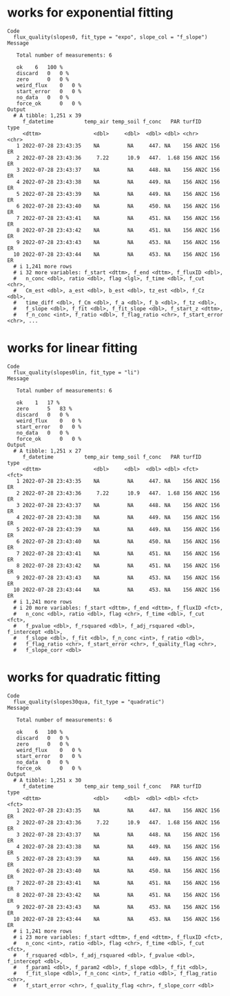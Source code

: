 # works for exponential fitting

    Code
      flux_quality(slopes0, fit_type = "expo", slope_col = "f_slope")
    Message
      
       Total number of measurements: 6
      
       ok 	 6 	 100 %
       discard 	 0 	 0 %
       zero 	 0 	 0 %
       weird_flux 	 0 	 0 %
       start_error 	 0 	 0 %
       no_data 	 0 	 0 %
       force_ok 	 0 	 0 %
    Output
      # A tibble: 1,251 x 39
         f_datetime          temp_air temp_soil f_conc   PAR turfID       type 
         <dttm>                 <dbl>     <dbl>  <dbl> <dbl> <chr>        <chr>
       1 2022-07-28 23:43:35    NA         NA     447. NA    156 AN2C 156 ER   
       2 2022-07-28 23:43:36     7.22      10.9   447.  1.68 156 AN2C 156 ER   
       3 2022-07-28 23:43:37    NA         NA     448. NA    156 AN2C 156 ER   
       4 2022-07-28 23:43:38    NA         NA     449. NA    156 AN2C 156 ER   
       5 2022-07-28 23:43:39    NA         NA     449. NA    156 AN2C 156 ER   
       6 2022-07-28 23:43:40    NA         NA     450. NA    156 AN2C 156 ER   
       7 2022-07-28 23:43:41    NA         NA     451. NA    156 AN2C 156 ER   
       8 2022-07-28 23:43:42    NA         NA     451. NA    156 AN2C 156 ER   
       9 2022-07-28 23:43:43    NA         NA     453. NA    156 AN2C 156 ER   
      10 2022-07-28 23:43:44    NA         NA     453. NA    156 AN2C 156 ER   
      # i 1,241 more rows
      # i 32 more variables: f_start <dttm>, f_end <dttm>, f_fluxID <dbl>,
      #   n_conc <dbl>, ratio <dbl>, flag <lgl>, f_time <dbl>, f_cut <chr>,
      #   Cm_est <dbl>, a_est <dbl>, b_est <dbl>, tz_est <dbl>, f_Cz <dbl>,
      #   time_diff <dbl>, f_Cm <dbl>, f_a <dbl>, f_b <dbl>, f_tz <dbl>,
      #   f_slope <dbl>, f_fit <dbl>, f_fit_slope <dbl>, f_start_z <dttm>,
      #   f_n_conc <int>, f_ratio <dbl>, f_flag_ratio <chr>, f_start_error <chr>, ...

# works for linear fitting

    Code
      flux_quality(slopes0lin, fit_type = "li")
    Message
      
       Total number of measurements: 6
      
       ok 	 1 	 17 %
       zero 	 5 	 83 %
       discard 	 0 	 0 %
       weird_flux 	 0 	 0 %
       start_error 	 0 	 0 %
       no_data 	 0 	 0 %
       force_ok 	 0 	 0 %
    Output
      # A tibble: 1,251 x 27
         f_datetime          temp_air temp_soil f_conc   PAR turfID       type 
         <dttm>                 <dbl>     <dbl>  <dbl> <dbl> <fct>        <fct>
       1 2022-07-28 23:43:35    NA         NA     447. NA    156 AN2C 156 ER   
       2 2022-07-28 23:43:36     7.22      10.9   447.  1.68 156 AN2C 156 ER   
       3 2022-07-28 23:43:37    NA         NA     448. NA    156 AN2C 156 ER   
       4 2022-07-28 23:43:38    NA         NA     449. NA    156 AN2C 156 ER   
       5 2022-07-28 23:43:39    NA         NA     449. NA    156 AN2C 156 ER   
       6 2022-07-28 23:43:40    NA         NA     450. NA    156 AN2C 156 ER   
       7 2022-07-28 23:43:41    NA         NA     451. NA    156 AN2C 156 ER   
       8 2022-07-28 23:43:42    NA         NA     451. NA    156 AN2C 156 ER   
       9 2022-07-28 23:43:43    NA         NA     453. NA    156 AN2C 156 ER   
      10 2022-07-28 23:43:44    NA         NA     453. NA    156 AN2C 156 ER   
      # i 1,241 more rows
      # i 20 more variables: f_start <dttm>, f_end <dttm>, f_fluxID <fct>,
      #   n_conc <dbl>, ratio <dbl>, flag <chr>, f_time <dbl>, f_cut <fct>,
      #   f_pvalue <dbl>, f_rsquared <dbl>, f_adj_rsquared <dbl>, f_intercept <dbl>,
      #   f_slope <dbl>, f_fit <dbl>, f_n_conc <int>, f_ratio <dbl>,
      #   f_flag_ratio <chr>, f_start_error <chr>, f_quality_flag <chr>,
      #   f_slope_corr <dbl>

# works for quadratic fitting

    Code
      flux_quality(slopes30qua, fit_type = "quadratic")
    Message
      
       Total number of measurements: 6
      
       ok 	 6 	 100 %
       discard 	 0 	 0 %
       zero 	 0 	 0 %
       weird_flux 	 0 	 0 %
       start_error 	 0 	 0 %
       no_data 	 0 	 0 %
       force_ok 	 0 	 0 %
    Output
      # A tibble: 1,251 x 30
         f_datetime          temp_air temp_soil f_conc   PAR turfID       type 
         <dttm>                 <dbl>     <dbl>  <dbl> <dbl> <fct>        <fct>
       1 2022-07-28 23:43:35    NA         NA     447. NA    156 AN2C 156 ER   
       2 2022-07-28 23:43:36     7.22      10.9   447.  1.68 156 AN2C 156 ER   
       3 2022-07-28 23:43:37    NA         NA     448. NA    156 AN2C 156 ER   
       4 2022-07-28 23:43:38    NA         NA     449. NA    156 AN2C 156 ER   
       5 2022-07-28 23:43:39    NA         NA     449. NA    156 AN2C 156 ER   
       6 2022-07-28 23:43:40    NA         NA     450. NA    156 AN2C 156 ER   
       7 2022-07-28 23:43:41    NA         NA     451. NA    156 AN2C 156 ER   
       8 2022-07-28 23:43:42    NA         NA     451. NA    156 AN2C 156 ER   
       9 2022-07-28 23:43:43    NA         NA     453. NA    156 AN2C 156 ER   
      10 2022-07-28 23:43:44    NA         NA     453. NA    156 AN2C 156 ER   
      # i 1,241 more rows
      # i 23 more variables: f_start <dttm>, f_end <dttm>, f_fluxID <fct>,
      #   n_conc <int>, ratio <dbl>, flag <chr>, f_time <dbl>, f_cut <fct>,
      #   f_rsquared <dbl>, f_adj_rsquared <dbl>, f_pvalue <dbl>, f_intercept <dbl>,
      #   f_param1 <dbl>, f_param2 <dbl>, f_slope <dbl>, f_fit <dbl>,
      #   f_fit_slope <dbl>, f_n_conc <int>, f_ratio <dbl>, f_flag_ratio <chr>,
      #   f_start_error <chr>, f_quality_flag <chr>, f_slope_corr <dbl>

